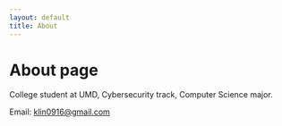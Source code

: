 ```yaml
---
layout: default
title: About
---
```

# About page

College student at UMD, Cybersecurity track, Computer Science major.

Email: klin0916@gmail.com
